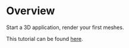 # Overview
Start a 3D application, render your first meshes.

This tutorial can be found [here](https://github.com/khanonjs/khanon.js-tutorials/tree/main/03-starting-3d-animation).